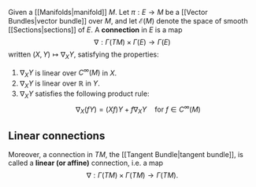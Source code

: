 Given a [[Manifolds|manifold]] $M$. Let $\pi: E \to M$ be a [[Vector Bundles|vector bundle]] over $M$, and let $\mathcal{E}(M)$ denote the space of smooth [[Sections|sections]] of $E$. A **connection** in $E$ is a map
$$\nabla: \Gamma(TM) \times\Gamma(E) \to \Gamma(E)$$
written $(X, Y)\mapsto \nabla_X Y$, satisfying the properties:
1. $\nabla_X Y$ is linear over $C^\infty(M)$ in $X$.
2. $\nabla_X Y$ is linear over $\mathbb{R}$ in $Y$.
3. $\nabla_X Y$ satisfies the following product rule:
	$$\nabla_X(f Y) = (Xf)Y  + f\nabla_X Y\quad \text{for }f\in C^\infty(M)$$


## Linear connections

Moreover, a connection in $TM$, the [[Tangent Bundle|tangent bundle]], is called a **linear (or affine)** connection, i.e. a map
$$\nabla: \Gamma(TM)\times\Gamma(TM) \to \Gamma(TM).$$